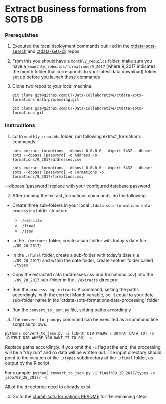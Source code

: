 # Extract business formations from SOTS DB

### Prerequisites

1. Executed the local deployment commands outlined in the [ctdata-sots-search](https://github.com/CT-Data-Collaborative/ctdata-sots-search) and [ctdata-sots-cli](https://github.com/CT-Data-Collaborative/ctdata-sots-cli) repos. 

2. From this you should have a `monthly_rebuilds` folder, make sure you have a `/monthly_rebuilds/formations/9_2017` (where 9_2017 indicates the month folder that corresponds to your latest data download) folder set up before you launch these commands

3. Clone two repos to your local machine:

   ```git clone git@github.com:CT-Data-Collaborative/ctdata-sots-formations-data-processing.git```
   
   ```git clone git@github.com:CT-Data-Collaborative/ctdata-sots-formations.git```

### Instructions

1. cd to `monthly_rebuilds` folder, run following extract_formations commands:

   ```sots extract_formations --dbhost 0.0.0.0 --dbport 5432 --dbuser sots --dbpass [password] -q Address -o formations/9_2017/addresses.csv```


   ```sots extract_formations --dbhost 0.0.0.0 --dbport 5432 --dbuser sots --dbpass [password] -q Formations -o formations/9_2017/formations.csv```

--dbpass [password] replace with your configured database password

2. After running the extract_formations commands, do the following:

- Create three sub-folders in your local `ctdata-sots-formations-data-processing` folder structure 
   - `./extracts`
   - `./final`
   - `./json`

- In the `./extracts` folder, create a sub-folder with today's date (i.e. `./09_28_2017`)

- In the `./final` folder, create a sub-folder with today's date (i.e. `./09_28_2017`) and within the date folder, create another folder called `./types`

- Copy the extracted data (addresses.csv and formations.csv) into the `./09_28_2017` sub-folder in the `./extracts` directory.

- Run the `processs-sql-extracts.R` command, setting the paths accordingly, with the correct Month variable, set it equal to your date sub-folder name in the 'ctdata-sots-formations-data-processing' folder

- Run the `convert_to_json.py` file, setting paths accordingly


3. The `convert_to_json.py` command can be executed as a command line script as follows:

`python2 convert_to_json.py -i [INPUT DIR WHERE R OUTPUT DATA TO] -o [OUTPUT DIR WHERE YOU WANT IT TO GO] -c`

Replace paths accordingly. If you omit the `-c` flag at the end, the processing will be a "dry run" and no data will be written out. The input directory should point to the location of the `./types` subdirectory of the `./final` folder, as output by the R script.

For example: `python2 convert_to_json.py -i final/09_28_2017/types -o json/09_28_2017/ -c`

All of the directories need to already exist.

4. Go to the [ctadat-sots-formations README](https://github.com/CT-Data-Collaborative/ctdata-sots-formations/blob/master/README.md) for the remaining steps 

